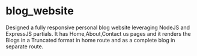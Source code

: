# blog_website

Designed a fully responsive personal blog website leveraging NodeJS and ExpressJS partials.
It has Home,About,Contact us pages and it renders the Blogs in a Truncated format in home route and as a complete blog in separate route.

